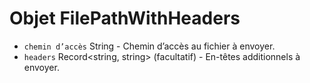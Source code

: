 # Objet FilePathWithHeaders

* `chemin d’accès` String - Chemin d’accès au fichier à envoyer.
* `headers` Record<string, string> (facultatif) - En-têtes additionnels à envoyer.
